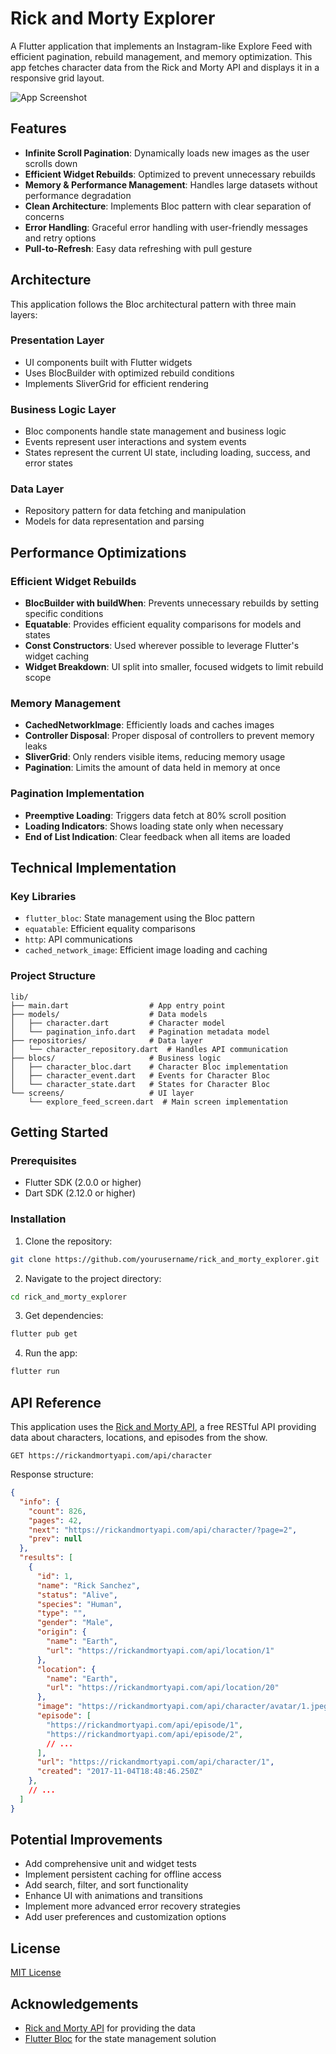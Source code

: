 # Rick and Morty Explorer

A Flutter application that implements an Instagram-like Explore Feed with efficient pagination, rebuild management, and memory optimization. This app fetches character data from the Rick and Morty API and displays it in a responsive grid layout.

![App Screenshot](https://rickandmortyapi.com/api/character/avatar/1.jpeg)

## Features

- **Infinite Scroll Pagination**: Dynamically loads new images as the user scrolls down
- **Efficient Widget Rebuilds**: Optimized to prevent unnecessary rebuilds
- **Memory & Performance Management**: Handles large datasets without performance degradation
- **Clean Architecture**: Implements Bloc pattern with clear separation of concerns
- **Error Handling**: Graceful error handling with user-friendly messages and retry options
- **Pull-to-Refresh**: Easy data refreshing with pull gesture

## Architecture

This application follows the Bloc architectural pattern with three main layers:

### Presentation Layer
- UI components built with Flutter widgets
- Uses BlocBuilder with optimized rebuild conditions
- Implements SliverGrid for efficient rendering

### Business Logic Layer
- Bloc components handle state management and business logic
- Events represent user interactions and system events
- States represent the current UI state, including loading, success, and error states

### Data Layer
- Repository pattern for data fetching and manipulation
- Models for data representation and parsing

## Performance Optimizations

### Efficient Widget Rebuilds
- **BlocBuilder with buildWhen**: Prevents unnecessary rebuilds by setting specific conditions
- **Equatable**: Provides efficient equality comparisons for models and states
- **Const Constructors**: Used wherever possible to leverage Flutter's widget caching
- **Widget Breakdown**: UI split into smaller, focused widgets to limit rebuild scope

### Memory Management
- **CachedNetworkImage**: Efficiently loads and caches images
- **Controller Disposal**: Proper disposal of controllers to prevent memory leaks
- **SliverGrid**: Only renders visible items, reducing memory usage
- **Pagination**: Limits the amount of data held in memory at once

### Pagination Implementation
- **Preemptive Loading**: Triggers data fetch at 80% scroll position
- **Loading Indicators**: Shows loading state only when necessary
- **End of List Indication**: Clear feedback when all items are loaded

## Technical Implementation

### Key Libraries
- `flutter_bloc`: State management using the Bloc pattern
- `equatable`: Efficient equality comparisons
- `http`: API communications
- `cached_network_image`: Efficient image loading and caching

### Project Structure
```
lib/
├── main.dart                  # App entry point
├── models/                    # Data models
│   ├── character.dart         # Character model
│   └── pagination_info.dart   # Pagination metadata model
├── repositories/              # Data layer
│   └── character_repository.dart  # Handles API communication
├── blocs/                     # Business logic
│   ├── character_bloc.dart    # Character Bloc implementation
│   ├── character_event.dart   # Events for Character Bloc
│   └── character_state.dart   # States for Character Bloc
└── screens/                   # UI layer
    └── explore_feed_screen.dart  # Main screen implementation
```

## Getting Started

### Prerequisites
- Flutter SDK (2.0.0 or higher)
- Dart SDK (2.12.0 or higher)

### Installation
1. Clone the repository:
```bash
git clone https://github.com/yourusername/rick_and_morty_explorer.git
```

2. Navigate to the project directory:
```bash
cd rick_and_morty_explorer
```

3. Get dependencies:
```bash
flutter pub get
```

4. Run the app:
```bash
flutter run
```

## API Reference

This application uses the [Rick and Morty API](https://rickandmortyapi.com/), a free RESTful API providing data about characters, locations, and episodes from the show.

```
GET https://rickandmortyapi.com/api/character
```

Response structure:
```json
{
  "info": {
    "count": 826,
    "pages": 42,
    "next": "https://rickandmortyapi.com/api/character/?page=2",
    "prev": null
  },
  "results": [
    {
      "id": 1,
      "name": "Rick Sanchez",
      "status": "Alive",
      "species": "Human",
      "type": "",
      "gender": "Male",
      "origin": {
        "name": "Earth",
        "url": "https://rickandmortyapi.com/api/location/1"
      },
      "location": {
        "name": "Earth",
        "url": "https://rickandmortyapi.com/api/location/20"
      },
      "image": "https://rickandmortyapi.com/api/character/avatar/1.jpeg",
      "episode": [
        "https://rickandmortyapi.com/api/episode/1",
        "https://rickandmortyapi.com/api/episode/2",
        // ...
      ],
      "url": "https://rickandmortyapi.com/api/character/1",
      "created": "2017-11-04T18:48:46.250Z"
    },
    // ...
  ]
}
```

## Potential Improvements

- Add comprehensive unit and widget tests
- Implement persistent caching for offline access
- Add search, filter, and sort functionality
- Enhance UI with animations and transitions
- Implement more advanced error recovery strategies
- Add user preferences and customization options

## License

[MIT License](LICENSE)

## Acknowledgements

- [Rick and Morty API](https://rickandmortyapi.com/) for providing the data
- [Flutter Bloc](https://bloclibrary.dev/) for the state management solution
